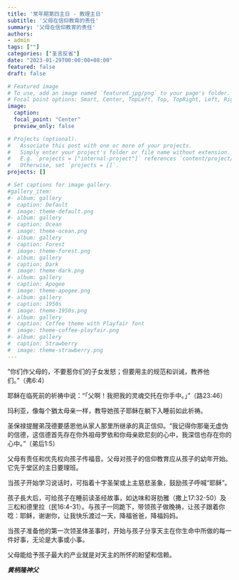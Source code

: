 ```yaml
---
title: '常年期第四主日 - 教理主日'
subtitle: '父母在信仰教育的责任'
summary: '父母在信仰教育的责任'
authors:
- admin
tags: [""]
categories: ["圣言反省"]
date: "2023-01-29T00:00:00+08:00"
featured: false
draft: false

# Featured image
# To use, add an image named `featured.jpg/png` to your page's folder.
# Focal point options: Smart, Center, TopLeft, Top, TopRight, Left, Right, BottomLeft, Bottom, BottomRight
image:
  caption:
  focal_point: "Center"
  preview_only: false

# Projects (optional).
#   Associate this post with one or more of your projects.
#   Simply enter your project's folder or file name without extension.
#   E.g. `projects = ["internal-project"]` references `content/project/deep-learning/index.md`.
#   Otherwise, set `projects = []`.
projects: []

# Set captions for image gallery.
#gallery_item:
#- album: gallery
#  caption: Default
#  image: theme-default.png
#- album: gallery
#  caption: Ocean
#  image: theme-ocean.png
#- album: gallery
#  caption: Forest
#  image: theme-forest.png
#- album: gallery
#  caption: Dark
#  image: theme-dark.png
#- album: gallery
#  caption: Apogee
#  image: theme-apogee.png
#- album: gallery
#  caption: 1950s
#  image: theme-1950s.png
#- album: gallery
#  caption: Coffee theme with Playfair font
#  image: theme-coffee-playfair.png
#- album: gallery
#  caption: Strawberry
#  image: theme-strawberry.png
---
```

”你们作父母的，不要惹你们的子女发怒；但要用主的规范和训诫，教养他们。”（弗6:4）

耶稣在临死前的祈祷中说：“「父啊！我把我的灵魂交托在你手中。」”（路23:46）

玛利亚，像每个猶太母亲一样，教导她孩子耶稣在躺下入睡前如此祈祷。

圣保禄提醒弟茂德要感恩他从家人那里所继承的真正信仰。“我记得你那毫无虚伪的信德，这信德首先存在你外祖母罗依和你母亲欧尼刻的心中，我深信也存在你的心中。”（弟后1:5）

父母有责任和优先权向孩子传福音。父母对孩子的信仰教育应从孩子的幼年开始。它先于堂区的主日要理班。

当孩子开始学习说话时，可指着十字圣架或上主慈悲圣象，鼓励孩子呼喊“耶稣”。

孩子長大后，可给孩子在睡前读圣经故事，如达味和哥肋雅（撒上17:32-50）及三松和德里拉（民16:4-31）。与孩子一同跪下，带领孩子做晚祷，让孩子跟着你唸：耶稣，谢谢你，让我快乐渡过一天，降福爸爸，降福妈妈。

当孩子准备他的第一次领圣体圣事时，开始与孩子分享天主在你生命中所做的每一件好事，无论是大事或小事。

父母能给予孩子最大的产业就是对天主的所怀的盼望和信赖。

___黄柄隆神父___